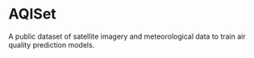 # AQISet
A public dataset of satellite imagery and meteorological data to train air quality prediction models.
